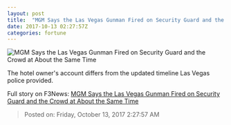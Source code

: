 ```yaml
---
layout: post
title:  "MGM Says the Las Vegas Gunman Fired on Security Guard and the Crowd at About the Same Time"
date: 2017-10-13 02:27:57Z
categories: fortune
---
```


![MGM Says the Las Vegas Gunman Fired on Security Guard and the Crowd at About the Same Time](https://fortunedotcom.files.wordpress.com/2017/10/gettyimages-857640798.jpg)

The hotel owner's account differs from the updated timeline Las Vegas police provided.


Full story on F3News: [MGM Says the Las Vegas Gunman Fired on Security Guard and the Crowd at About the Same Time](http://www.f3nws.com/n/SVqRXF)

> Posted on: Friday, October 13, 2017 2:27:57 AM
